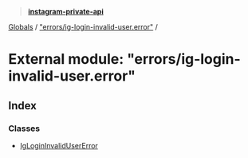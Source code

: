 > **[instagram-private-api](../README.md)**

[Globals](../globals.md) / ["errors/ig-login-invalid-user.error"](_errors_ig_login_invalid_user_error_.md) /

# External module: "errors/ig-login-invalid-user.error"

## Index

### Classes

* [IgLoginInvalidUserError](../classes/_errors_ig_login_invalid_user_error_.iglogininvalidusererror.md)